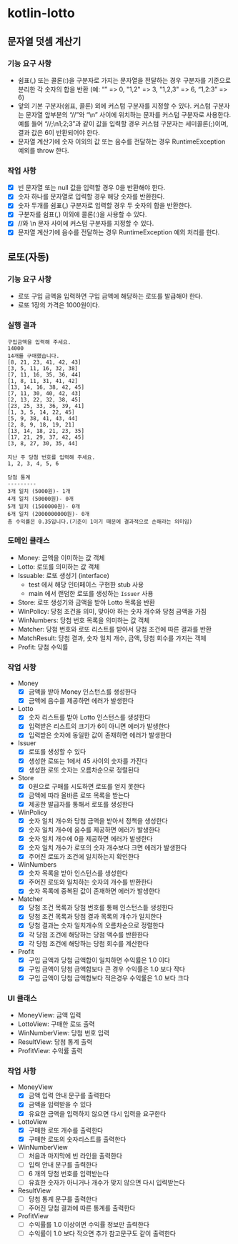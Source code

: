 # kotlin-lotto

## 문자열 덧셈 계산기

### 기능 요구 사항

- 쉼표(,) 또는 콜론(:)을 구분자로 가지는 문자열을 전달하는 경우 구분자를 기준으로 분리한 각 숫자의 합을 반환 (예: “” => 0, "1,2" => 3, "1,2,3" => 6, “1,2:3” => 6)
- 앞의 기본 구분자(쉼표, 콜론) 외에 커스텀 구분자를 지정할 수 있다. 커스텀 구분자는 문자열 앞부분의 “//”와 “\n” 사이에 위치하는 문자를 커스텀 구분자로 사용한다. 예를 들어 “//;\n1;2;3”과
  같이 값을 입력할 경우 커스텀 구분자는 세미콜론(;)이며, 결과 값은 6이 반환되어야 한다.
- 문자열 계산기에 숫자 이외의 값 또는 음수를 전달하는 경우 RuntimeException 예외를 throw 한다.

### 작업 사항

- [x] 빈 문자열 또는 null 값을 입력할 경우 0을 반환해야 한다.
- [x] 숫자 하나를 문자열로 입력할 경우 해당 숫자를 반환한다.
- [x] 숫자 두개를 쉼표(,) 구분자로 입력할 경우 두 숫자의 합을 반환한다.
- [x] 구분자를 쉼표(,) 이외에 콜론(:)을 사용할 수 있다.
- [x] //와 \\n 문자 사이에 커스텀 구분자를 지정할 수 있다.
- [x] 문자열 계산기에 음수를 전달하는 경우 RuntimeException 예외 처리를 한다.

## 로또(자동)

### 기능 요구 사항

- 로또 구입 금액을 입력하면 구입 금액에 해당하는 로또를 발급해야 한다.
- 로또 1장의 가격은 1000원이다.

### 실행 결과

```
구입금액을 입력해 주세요.
14000
14개를 구매했습니다.
[8, 21, 23, 41, 42, 43]
[3, 5, 11, 16, 32, 38]
[7, 11, 16, 35, 36, 44]
[1, 8, 11, 31, 41, 42]
[13, 14, 16, 38, 42, 45]
[7, 11, 30, 40, 42, 43]
[2, 13, 22, 32, 38, 45]
[23, 25, 33, 36, 39, 41]
[1, 3, 5, 14, 22, 45]
[5, 9, 38, 41, 43, 44]
[2, 8, 9, 18, 19, 21]
[13, 14, 18, 21, 23, 35]
[17, 21, 29, 37, 42, 45]
[3, 8, 27, 30, 35, 44]

지난 주 당첨 번호를 입력해 주세요.
1, 2, 3, 4, 5, 6

당첨 통계
---------
3개 일치 (5000원)- 1개
4개 일치 (50000원)- 0개
5개 일치 (1500000원)- 0개
6개 일치 (2000000000원)- 0개
총 수익률은 0.35입니다.(기준이 1이기 때문에 결과적으로 손해라는 의미임)
```

### 도메인 클래스

- Money: 금액을 이미하는 값 객체
- Lotto: 로또를 의미하는 값 객체
- Issuable: 로또 생성기 (interface)
    - test 에서 해당 인터페이스 구현한 stub 사용
    - main 에서 랜덤한 로또를 생성하는 `Issuer` 사용
- Store: 로또 생성기와 금액을 받아 Lotto 목록을 반환
- WinPolicy: 당첨 조건을 의미, 맞아야 하는 숫자 개수와 당첨 금액을 가짐
- WinNumbers: 당첨 번호 목록을 의미하는 값 객체
- Matcher: 당첨 번호와 로또 리스트를 받아서 당첨 조건에 따른 결과를 반환
- MatchResult: 당첨 결과, 숫자 일치 개수, 금액, 당첨 회수를 가지는 객체
- Profit: 당첨 수익률

### 작업 사항

- Money
    - [x] 금액을 받아 Money 인스턴스를 생성한다
    - [x] 금액에 음수를 제공하면 에러가 발생한다
- Lotto
    - [x] 숫자 리스트를 받아 Lotto 인스턴스를 생성한다
    - [x] 입력받은 리스트의 크기가 6이 아니면 에러가 발생한다
    - [x] 입력받은 숫자에 동일한 값이 존재하면 에러가 발생한다
- Issuer
    - [x] 로또를 생성할 수 있다
    - [x] 생성한 로또는 1에서 45 사이의 숫자를 가진다
    - [x] 생성한 로또 숫자는 오름차순으로 정렬된다
- Store
    - [x] 0원으로 구매를 시도하면 로또를 얻지 못한다
    - [x] 금액에 따라 올바른 로또 목록을 받는다
    - [x] 제공한 발급자를 통해서 로또를 생성한다
- WinPolicy
    - [x] 숫자 일치 개수와 당첨 금액을 받아서 정책을 생성한다
    - [x] 숫자 일치 개수에 음수를 제공하면 에러가 발생한다
    - [x] 숫자 일치 개수에 0을 제공하면 에러가 발생한다
    - [x] 숫자 일치 개수가 로또의 숫자 개수보다 크면 에러가 발생한다
    - [x] 주어진 로또가 조건에 일치하는지 확인한다
- WinNumbers
    - [x] 숫자 목록을 받아 인스턴스를 생성한다
    - [x] 주어진 로또와 일치하는 숫자의 개수를 반환한다
    - [x] 숫자 목록에 중복된 값이 존재하면 에러가 발생한다
- Matcher
    - [x] 당첨 조건 목록과 당첨 번호를 통해 인스턴스틑 생성한다
    - [x] 당첨 조건 목록과 당첨 결과 목록의 개수가 일치한다
    - [x] 당첨 결과는 숫자 일치개수의 오름차순으로 정렬한다
    - [x] 각 당첨 조건에 해당하는 당첨 액수를 반환한다
    - [x] 각 당첨 조건에 해당하는 당첨 회수를 계산한다
- Profit
    - [x] 구입 금액과 당첨 금액합이 일치하면 수익률은 1.0 이다
    - [x] 구입 금액이 당첨 금액합보다 큰 경우 수익률은 1.0 보다 작다
    - [x] 구입 금액이 당첨 금액합보다 적은경우 수익률은 1.0 보다 크다

### UI 클래스

- MoneyView: 금액 입력
- LottoView: 구매한 로또 출력
- WinNumberView: 당첨 번호 입력
- ResultView: 당첨 통계 출력
- ProfitView: 수익률 출력

### 작업 사항

- MoneyView
    - [x] 금액 입력 안내 문구를 출력한다
    - [x] 금액을 입력받을 수 있다
    - [x] 유요한 금액을 입력하지 않으면 다시 입력을 요구한다
- LottoView
    - [x] 구매한 로또 개수를 출력한다
    - [x] 구매한 로또의 숫자리스트를 출력한다
- WinNumberView
    - [ ] 처음과 마지막에 빈 라인을 출력한다
    - [ ] 입력 안내 문구를 출력한다
    - [ ] 6 개의 당첨 번호를 입력받는다
    - [ ] 유효한 숫자가 아니거나 개수가 맞지 않으면 다시 입력받는다
- ResultView
    - [ ] 당첨 통계 문구를 출력한다
    - [ ] 주어진 당첨 결과에 따른 통계를 출력한다
- ProfitView
    - [ ] 수익률를 1.0 이상이면 수익률 정보만 출력한다
    - [ ] 수익률이 1.0 보다 작으면 추가 참고문구도 같이 출력한다
